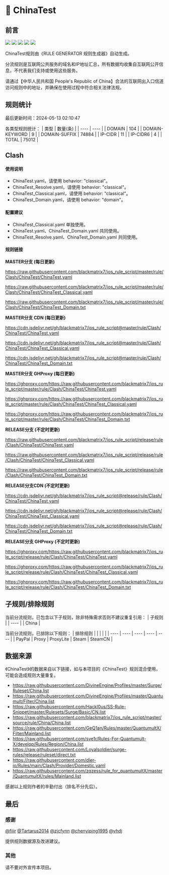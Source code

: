 # 🧸 ChinaTest

## 前言

![](https://shields.io/badge/-移除重复规则-ff69b4) ![](https://shields.io/badge/-DOMAIN与DOMAIN--SUFFIX合并-green) ![](https://shields.io/badge/-DOMAIN--SUFFIX间合并-critical) ![](https://shields.io/badge/-DOMAIN--SUFFIX与DOMAIN--KEYWORD合并-blue) ![](https://shields.io/badge/-IP--CIDR(6)合并-blueviolet) 

ChinaTest规则由《RULE GENERATOR 规则生成器》自动生成。

分流规则是互联网公共服务的域名和IP地址汇总，所有数据均收集自互联网公开信息，不代表我们支持或使用这些服务。

请通过【中华人民共和国 People's Republic of China】合法的互联网出入口信道访问规则中的地址，并确保在使用过程中符合相关法律法规。

## 规则统计

最后更新时间：2024-05-13 02:10:47

各类型规则统计：
| 类型 | 数量(条)  | 
| ---- | ----  |
| DOMAIN | 104  | 
| DOMAIN-KEYWORD | 9  | 
| DOMAIN-SUFFIX | 74884  | 
| IP-CIDR | 11  | 
| IP-CIDR6 | 4  | 
| TOTAL | 75012  | 


## Clash 

#### 使用说明
- ChinaTest.yaml，请使用 behavior: "classical"。
- ChinaTest_Resolve.yaml，请使用 behavior: "classical"。
- ChinaTest_Classical.yaml，请使用 behavior: "classical"。
- ChinaTest_Domain.yaml，请使用 behavior: "domain"。

#### 配置建议
- ChinaTest_Classical.yaml 单独使用。
- ChinaTest.yaml、ChinaTest_Domain.yaml 共同使用。
- ChinaTest_Resolve.yaml、ChinaTest_Domain.yaml 共同使用。

#### 规则链接
**MASTER分支 (每日更新)**

https://raw.githubusercontent.com/blackmatrix7/ios_rule_script/master/rule/Clash/ChinaTest/ChinaTest.yaml

https://raw.githubusercontent.com/blackmatrix7/ios_rule_script/master/rule/Clash/ChinaTest/ChinaTest_Classical.yaml

https://raw.githubusercontent.com/blackmatrix7/ios_rule_script/master/rule/Clash/ChinaTest/ChinaTest_Domain.txt

**MASTER分支 CDN (每日更新)**

https://cdn.jsdelivr.net/gh/blackmatrix7/ios_rule_script@master/rule/Clash/ChinaTest/ChinaTest.yaml

https://cdn.jsdelivr.net/gh/blackmatrix7/ios_rule_script@master/rule/Clash/ChinaTest/ChinaTest_Classical.yaml

https://cdn.jsdelivr.net/gh/blackmatrix7/ios_rule_script@master/rule/Clash/ChinaTest/ChinaTest_Domain.txt

**MASTER分支 GHProxy (每日更新)**

https://ghproxy.com/https://raw.githubusercontent.com/blackmatrix7/ios_rule_script/master/rule/Clash/ChinaTest/ChinaTest.yaml

https://ghproxy.com/https://raw.githubusercontent.com/blackmatrix7/ios_rule_script/master/rule/Clash/ChinaTest/ChinaTest_Classical.yaml

https://ghproxy.com/https://raw.githubusercontent.com/blackmatrix7/ios_rule_script/master/rule/Clash/ChinaTest/ChinaTest_Domain.txt

**RELEASE分支 (不定时更新)**

https://raw.githubusercontent.com/blackmatrix7/ios_rule_script/release/rule/Clash/ChinaTest/ChinaTest.yaml

https://raw.githubusercontent.com/blackmatrix7/ios_rule_script/release/rule/Clash/ChinaTest/ChinaTest_Classical.yaml

https://raw.githubusercontent.com/blackmatrix7/ios_rule_script/release/rule/Clash/ChinaTest/ChinaTest_Domain.txt

**RELEASE分支CDN (不定时更新)**

https://cdn.jsdelivr.net/gh/blackmatrix7/ios_rule_script@release/rule/Clash/ChinaTest/ChinaTest.yaml

https://cdn.jsdelivr.net/gh/blackmatrix7/ios_rule_script@release/rule/Clash/ChinaTest/ChinaTest_Classical.yaml

https://cdn.jsdelivr.net/gh/blackmatrix7/ios_rule_script@release/rule/Clash/ChinaTest/ChinaTest_Domain.txt

**RELEASE分支 GHProxy (不定时更新)**

https://ghproxy.com/https://raw.githubusercontent.com/blackmatrix7/ios_rule_script/release/rule/Clash/ChinaTest/ChinaTest.yaml

https://ghproxy.com/https://raw.githubusercontent.com/blackmatrix7/ios_rule_script/release/rule/Clash/ChinaTest/ChinaTest_Classical.yaml

https://ghproxy.com/https://raw.githubusercontent.com/blackmatrix7/ios_rule_script/release/rule/Clash/ChinaTest/ChinaTest_Domain.txt

## 子规则/排除规则

当前分流规则，已包含以下子规则，除非特殊需求否则不建议重复引用：
| 子规则  | 
| ----  |
| China  | 


当前分流规则，已排除以下规则：
| 排除规则  |  |  |  |  | 
| ---- | ---- | ---- | ---- | ----  |
| PayPal | Proxy | ProxyLite | Steam | SteamCN  | 

## 数据来源

《ChinaTest》的数据来自以下链接，如与本项目的《ChinaTest》规则混合使用，可能会造成规则大量重复。

- https://raw.githubusercontent.com/DivineEngine/Profiles/master/Surge/Ruleset/China.list
- https://raw.githubusercontent.com/DivineEngine/Profiles/master/Quantumult/Filter/China.list
- https://raw.githubusercontent.com/Hackl0us/SS-Rule-Snippet/master/Rulesets/Surge/Basic/CN.list
- https://raw.githubusercontent.com/blackmatrix7/ios_rule_script/master/source/rule/China/China.list
- https://raw.githubusercontent.com/GeQ1an/Rules/master/QuantumultX/Filter/Mainland.list
- https://raw.githubusercontent.com/sve1r/Rules-For-Quantumult-X/develop/Rules/Region/China.list
- https://raw.githubusercontent.com/Loyalsoldier/surge-rules/release/ruleset/direct.txt
- https://raw.githubusercontent.com/dler-io/Rules/main/Clash/Provider/Domestic.yaml
- https://raw.githubusercontent.com/zqzess/rule_for_quantumultX/master/QuantumultX/rules/Mainland.list


感谢以上规则作者的辛勤付出（排名不分先后）。

## 最后

### 感谢

[@fiiir](https://github.com/fiiir) [@Tartarus2014](https://github.com/Tartarus2014) [@zjcfynn](https://github.com/zjcfynn) [@chenyiping1995](https://github.com/chenyiping1995) [@vhdj](https://github.com/vhdj)

提供规则数据源及改进建议。

### 其他

请不要对外宣传本项目。